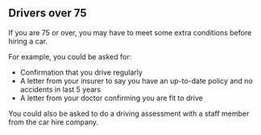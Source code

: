 ##  Drivers over 75

If you are 75 or over, you may have to meet some extra conditions before
hiring a car.

For example, you could be asked for:

  * Confirmation that you drive regularly 
  * A letter from your insurer to say you have an up-to-date policy and no accidents in last 5 years 
  * A letter from your doctor confirming you are fit to drive 

You could also be asked to do a driving assessment with a staff member from
the car hire company.
